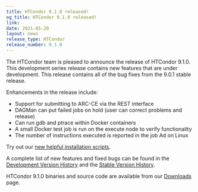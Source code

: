```yaml
---
title: HTCondor 9.1.0 released!
og_title: HTCondor 9.1.0 released!
link: 
date: 2021-05-20
layout: news
release_type: HTCondor
release_number: 9.1.0
---
```


The HTCondor team is pleased to announce the release of HTCondor 9.1.0. This development series release contains new features that are under development. This release contains all of the bug fixes from the 9.0.1 stable release.

Enhancements in the release include:
-   Support for submitting to ARC-CE via the REST interface
-   DAGMan can put failed jobs on hold (user can correct problems and release)
-   Can run gdb and ptrace within Docker containers
-   A small Docker test job is run on the execute node to verify functionality
-   The number of instructions executed is reported in the job Ad on Linux

Try out our  <a href="https://htcondor.readthedocs.io/en/v9_1/getting-htcondor/index.html"> new helpful installation scripts</a>.

A complete list of new features and fixed bugs can be found in the <a href="https://htcondor.readthedocs.io/en/v9_1/version-history/development-release-series-91.html#version-9-1-0"> Development Version History</a> and the <a href="https://htcondor.readthedocs.io/en/v9_1/version-history/stable-release-series-90.html#version-9-0-1"> Stable Version History</a>.

HTCondor 9.1.0 binaries and source code are available from our <a href="http://htcondor.org/downloads/">Downloads</a> page. 
